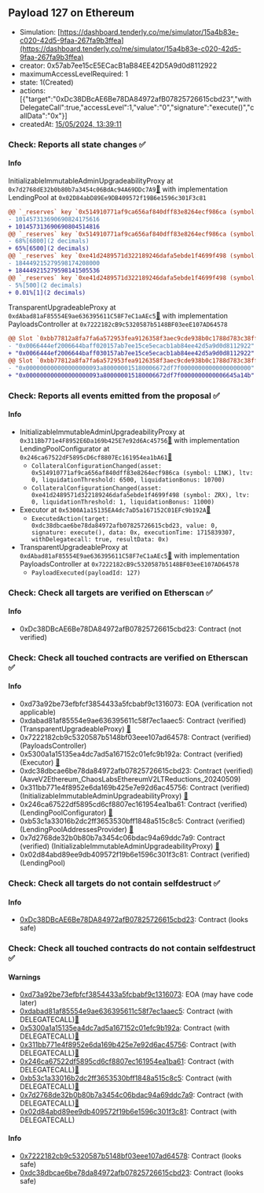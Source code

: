 ## Payload 127 on Ethereum

- Simulation: [https://dashboard.tenderly.co/me/simulator/15a4b83e-c020-42d5-9faa-267fa9b3ffea](https://dashboard.tenderly.co/me/simulator/15a4b83e-c020-42d5-9faa-267fa9b3ffea)
- creator: 0x57ab7ee15cE5ECacB1aB84EE42D5A9d0d8112922
- maximumAccessLevelRequired: 1
- state: 1(Created)
- actions: [{"target":"0xDc38DBcAE6Be78DA84972afB07825726615cbd23","withDelegateCall":true,"accessLevel":1,"value":"0","signature":"execute()","callData":"0x"}]
- createdAt: [15/05/2024, 13:39:11](https://etherscan.io/tx/0x994b2ab62a582e02c0e896341bbbf3398d77cfb5c4f923ff8a1e4712b028e079)

### Check: Reports all state changes :white_check_mark:

#### Info


InitializableImmutableAdminUpgradeabilityProxy at `0x7d2768dE32b0b80b7a3454c06BdAc94A69DDc7A9`[:ghost:](https://github.com/bgd-labs/aave-address-book "AaveV2Ethereum.POOL") with implementation LendingPool at `0x02D84abD89Ee9DB409572f19B6e1596c301F3c81`
```diff
@@ `_reserves` key `0x514910771af9ca656af840dff83e8264ecf986ca (symbol: LINK).configuration.data` @@
- 101457313690690824175616
+ 101457313690690804514816
@@ `_reserves` key `0x514910771af9ca656af840dff83e8264ecf986ca (symbol: LINK).configuration.data_decoded.liquidationThreshold` @@
- 68%[6800](2 decimals)
+ 65%[6500](2 decimals)
@@ `_reserves` key `0xe41d2489571d322189246dafa5ebde1f4699f498 (symbol: ZRX).configuration.data` @@
- 184449215279598174208000
+ 184449215279598141505536
@@ `_reserves` key `0xe41d2489571d322189246dafa5ebde1f4699f498 (symbol: ZRX).configuration.data_decoded.liquidationThreshold` @@
- 5%[500](2 decimals)
+ 0.01%[1](2 decimals)
```

TransparentUpgradeableProxy at `0xdAbad81aF85554E9ae636395611C58F7eC1aAEc5`[:ghost:](https://github.com/bgd-labs/aave-address-book "GovernanceV3Ethereum.PAYLOADS_CONTROLLER") with implementation PayloadsController at `0x7222182cB9c5320587b5148BF03eeE107AD64578`
```diff
@@ Slot `0xbb77812a8fa7fa6a572953fea9126358f3aec9cde938b0c1788d783c38ffd2cb` @@
- "0x0066444ef2006644baff020157ab7ee15ce5ecacb1ab84ee42d5a9d0d8112922"
+ "0x0066444ef2006644baff030157ab7ee15ce5ecacb1ab84ee42d5a9d0d8112922"
@@ Slot `0xbb77812a8fa7fa6a572953fea9126358f3aec9cde938b0c1788d783c38ffd2cc` @@
- "0x000000000000000000093a800000015180006672df7f00000000000000000000"
+ "0x000000000000000000093a800000015180006672df7f0000000000006645a14b"
```


### Check: Reports all events emitted from the proposal :white_check_mark:

#### Info

- InitializableImmutableAdminUpgradeabilityProxy at `0x311Bb771e4F8952E6Da169b425E7e92d6Ac45756`[:ghost:](https://github.com/bgd-labs/aave-address-book "AaveV2Ethereum.POOL_CONFIGURATOR") with implementation LendingPoolConfigurator at `0x246ca67522dF5895cD6cf8807Ec161954ea1bA61`[:ghost:](https://github.com/bgd-labs/aave-address-book "AaveV2Ethereum.POOL_CONFIGURATOR_IMPL")
  - `CollateralConfigurationChanged(asset: 0x514910771af9ca656af840dff83e8264ecf986ca (symbol: LINK), ltv: 0, liquidationThreshold: 6500, liquidationBonus: 10700)`
  - `CollateralConfigurationChanged(asset: 0xe41d2489571d322189246dafa5ebde1f4699f498 (symbol: ZRX), ltv: 0, liquidationThreshold: 1, liquidationBonus: 11000)`
- Executor at `0x5300A1a15135EA4dc7aD5a167152C01EFc9b192A`[:ghost:](https://github.com/bgd-labs/aave-address-book "AaveV2Ethereum.POOL_ADMIN, AaveV2EthereumAMM.POOL_ADMIN, AaveV3Ethereum.ACL_ADMIN, GovernanceV3Ethereum.EXECUTOR_LVL_1")
  - `ExecutedAction(target: 0xdc38dbcae6be78da84972afb07825726615cbd23, value: 0, signature: execute(), data: 0x, executionTime: 1715839307, withDelegatecall: true, resultData: 0x)`
- TransparentUpgradeableProxy at `0xdAbad81aF85554E9ae636395611C58F7eC1aAEc5`[:ghost:](https://github.com/bgd-labs/aave-address-book "GovernanceV3Ethereum.PAYLOADS_CONTROLLER") with implementation PayloadsController at `0x7222182cB9c5320587b5148BF03eeE107AD64578`
  - `PayloadExecuted(payloadId: 127)`

### Check: Check all targets are verified on Etherscan :white_check_mark:

#### Info

- 0xDc38DBcAE6Be78DA84972afB07825726615cbd23: Contract (not verified) 

### Check: Check all touched contracts are verified on Etherscan :white_check_mark:

#### Info

- 0xd73a92be73efbfcf3854433a5fcbabf9c1316073: EOA (verification not applicable)
- 0xdabad81af85554e9ae636395611c58f7ec1aaec5: Contract (verified) (TransparentUpgradeableProxy) [:ghost:](https://github.com/bgd-labs/aave-address-book "GovernanceV3Ethereum.PAYLOADS_CONTROLLER")
- 0x7222182cb9c5320587b5148bf03eee107ad64578: Contract (verified) (PayloadsController) 
- 0x5300a1a15135ea4dc7ad5a167152c01efc9b192a: Contract (verified) (Executor) [:ghost:](https://github.com/bgd-labs/aave-address-book "AaveV2Ethereum.POOL_ADMIN, AaveV2EthereumAMM.POOL_ADMIN, AaveV3Ethereum.ACL_ADMIN, GovernanceV3Ethereum.EXECUTOR_LVL_1")
- 0xdc38dbcae6be78da84972afb07825726615cbd23: Contract (verified) (AaveV2Ethereum_ChaosLabsEthereumV2LTReductions_20240509) 
- 0x311bb771e4f8952e6da169b425e7e92d6ac45756: Contract (verified) (InitializableImmutableAdminUpgradeabilityProxy) [:ghost:](https://github.com/bgd-labs/aave-address-book "AaveV2Ethereum.POOL_CONFIGURATOR")
- 0x246ca67522df5895cd6cf8807ec161954ea1ba61: Contract (verified) (LendingPoolConfigurator) [:ghost:](https://github.com/bgd-labs/aave-address-book "AaveV2Ethereum.POOL_CONFIGURATOR_IMPL")
- 0xb53c1a33016b2dc2ff3653530bff1848a515c8c5: Contract (verified) (LendingPoolAddressesProvider) [:ghost:](https://github.com/bgd-labs/aave-address-book "AaveV2Ethereum.POOL_ADDRESSES_PROVIDER")
- 0x7d2768de32b0b80b7a3454c06bdac94a69ddc7a9: Contract (verified) (InitializableImmutableAdminUpgradeabilityProxy) [:ghost:](https://github.com/bgd-labs/aave-address-book "AaveV2Ethereum.POOL")
- 0x02d84abd89ee9db409572f19b6e1596c301f3c81: Contract (verified) (LendingPool) 

### Check: Check all targets do not contain selfdestruct :white_check_mark:

#### Info

- [0xDc38DBcAE6Be78DA84972afB07825726615cbd23](https://etherscan.io/address/0xDc38DBcAE6Be78DA84972afB07825726615cbd23): Contract (looks safe)

### Check: Check all touched contracts do not contain selfdestruct :white_check_mark:

#### Warnings

- [0xd73a92be73efbfcf3854433a5fcbabf9c1316073](https://etherscan.io/address/0xd73a92be73efbfcf3854433a5fcbabf9c1316073): EOA (may have code later)
- [0xdabad81af85554e9ae636395611c58f7ec1aaec5](https://etherscan.io/address/0xdabad81af85554e9ae636395611c58f7ec1aaec5): Contract (with DELEGATECALL)[:ghost:](https://github.com/bgd-labs/aave-address-book "GovernanceV3Ethereum.PAYLOADS_CONTROLLER")
- [0x5300a1a15135ea4dc7ad5a167152c01efc9b192a](https://etherscan.io/address/0x5300a1a15135ea4dc7ad5a167152c01efc9b192a): Contract (with DELEGATECALL)[:ghost:](https://github.com/bgd-labs/aave-address-book "AaveV2Ethereum.POOL_ADMIN, AaveV2EthereumAMM.POOL_ADMIN, AaveV3Ethereum.ACL_ADMIN, GovernanceV3Ethereum.EXECUTOR_LVL_1")
- [0x311bb771e4f8952e6da169b425e7e92d6ac45756](https://etherscan.io/address/0x311bb771e4f8952e6da169b425e7e92d6ac45756): Contract (with DELEGATECALL)[:ghost:](https://github.com/bgd-labs/aave-address-book "AaveV2Ethereum.POOL_CONFIGURATOR")
- [0x246ca67522df5895cd6cf8807ec161954ea1ba61](https://etherscan.io/address/0x246ca67522df5895cd6cf8807ec161954ea1ba61): Contract (with DELEGATECALL)[:ghost:](https://github.com/bgd-labs/aave-address-book "AaveV2Ethereum.POOL_CONFIGURATOR_IMPL")
- [0xb53c1a33016b2dc2ff3653530bff1848a515c8c5](https://etherscan.io/address/0xb53c1a33016b2dc2ff3653530bff1848a515c8c5): Contract (with DELEGATECALL)[:ghost:](https://github.com/bgd-labs/aave-address-book "AaveV2Ethereum.POOL_ADDRESSES_PROVIDER")
- [0x7d2768de32b0b80b7a3454c06bdac94a69ddc7a9](https://etherscan.io/address/0x7d2768de32b0b80b7a3454c06bdac94a69ddc7a9): Contract (with DELEGATECALL)[:ghost:](https://github.com/bgd-labs/aave-address-book "AaveV2Ethereum.POOL")
- [0x02d84abd89ee9db409572f19b6e1596c301f3c81](https://etherscan.io/address/0x02d84abd89ee9db409572f19b6e1596c301f3c81): Contract (with DELEGATECALL)

#### Info

- [0x7222182cb9c5320587b5148bf03eee107ad64578](https://etherscan.io/address/0x7222182cb9c5320587b5148bf03eee107ad64578): Contract (looks safe)
- [0xdc38dbcae6be78da84972afb07825726615cbd23](https://etherscan.io/address/0xdc38dbcae6be78da84972afb07825726615cbd23): Contract (looks safe)

